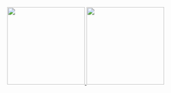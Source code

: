 <div>
<a href="https://github.com/matheusnajal">
<img loading="lazy" height="180em" src="https://github-readme-stats.vercel.app/api/top-langs/?username=matheusnajal&layout=compact&langs_count=7&theme=dracula"/>
<img loading="lazy" height="180em" src="https://github-readme-stats.vercel.app/api?username=matheusnajal&show_icons=true&theme=dracula&include_all_commits=true&count_private=true"/>
</div>
